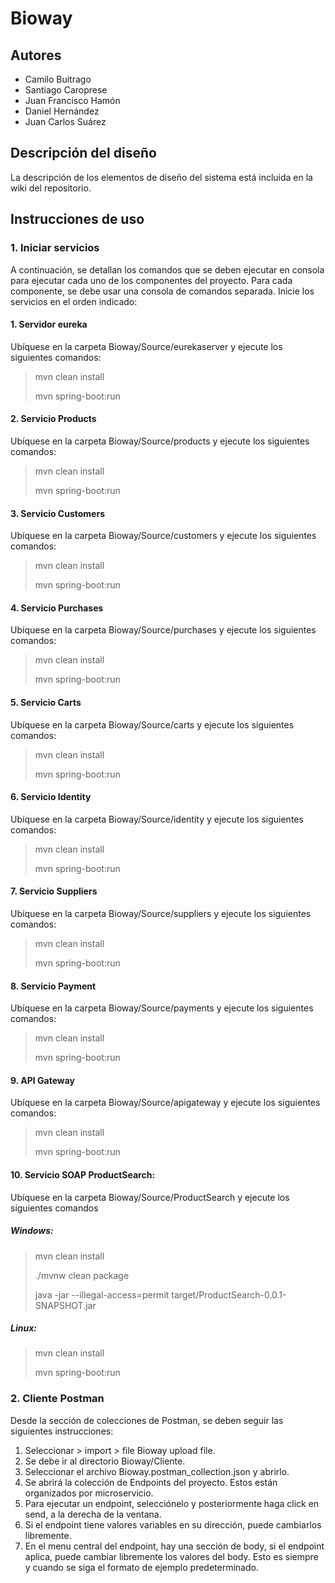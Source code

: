 # Bioway

## Autores
- Camilo Buitrago
- Santiago Caroprese
- Juan Francisco Hamón
- Daniel Hernández
- Juan Carlos Suárez

## Descripción del diseño

La descripción de los elementos de diseño del sistema está incluida en la wiki del repositorio.

## Instrucciones de uso


### 1. Iniciar servicios

A continuación, se detallan los comandos que se deben ejecutar en consola para ejecutar cada uno de los componentes del proyecto. Para cada componente, se debe usar una consola de comandos separada. Inicie los servicios en el orden indicado:

#### 1. Servidor eureka
Ubíquese en la carpeta Bioway/Source/eurekaserver y ejecute los siguientes comandos:

> mvn clean install
> 
> mvn spring-boot:run

#### 2. Servicio Products

Ubíquese en la carpeta Bioway/Source/products y ejecute los siguientes comandos:

> mvn clean install
> 
> mvn spring-boot:run

#### 3. Servicio Customers

Ubíquese en la carpeta Bioway/Source/customers y ejecute los siguientes comandos:

> mvn clean install
> 
> mvn spring-boot:run

#### 4. Servicio Purchases

Ubíquese en la carpeta Bioway/Source/purchases y ejecute los siguientes comandos:

> mvn clean install
> 
> mvn spring-boot:run

#### 5. Servicio Carts

Ubíquese en la carpeta Bioway/Source/carts y ejecute los siguientes comandos:

> mvn clean install
> 
> mvn spring-boot:run

#### 6. Servicio Identity

Ubíquese en la carpeta Bioway/Source/identity y ejecute los siguientes comandos:

> mvn clean install
> 
> mvn spring-boot:run

#### 7. Servicio Suppliers

Ubíquese en la carpeta Bioway/Source/suppliers y ejecute los siguientes comandos:

> mvn clean install
> 
> mvn spring-boot:run

#### 8. Servicio Payment

Ubíquese en la carpeta Bioway/Source/payments y ejecute los siguientes comandos:

> mvn clean install
> 
> mvn spring-boot:run

#### 9. API Gateway

Ubíquese en la carpeta Bioway/Source/apigateway y ejecute los siguientes comandos:

> mvn clean install
> 
> mvn spring-boot:run

#### 10. Servicio SOAP ProductSearch:

Ubíquese en la carpeta Bioway/Source/ProductSearch y ejecute los siguientes comandos

##### Windows:

> mvn clean install
> 
> ./mvnw clean package
> 
> java -jar --illegal-access=permit target/ProductSearch-0.0.1-SNAPSHOT.jar

##### Linux: 

> mvn clean install
> 
> mvn spring-boot:run


### 2. Cliente Postman

Desde la sección de colecciones de Postman, se deben seguir las siguientes instrucciones:

1. Seleccionar > import > file Bioway upload file.
2. Se debe ir al directorio Bioway/Cliente.
3. Seleccionar el archivo Bioway.postman_collection.json y abrirlo.
4. Se abrirá la colección de Endpoints del proyecto. Estos están organizados por microservicio.
5. Para ejecutar un endpoint, selecciónelo y posteriormente haga click en send, a la derecha de la ventana.
6. Si el endpoint tiene valores variables en su dirección, puede cambiarlos libremente.
7. En el menu central del endpoint, hay una sección de body, si el endpoint aplica, puede cambiar libremente los valores del body. Esto es siempre y cuando se siga el formato de ejemplo predeterminado.
